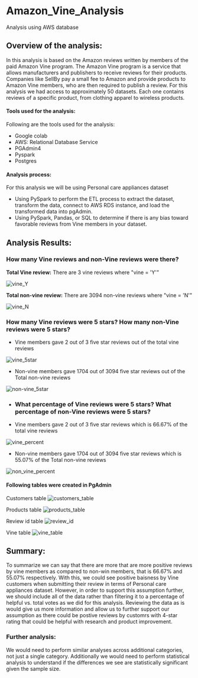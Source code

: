 # Amazon_Vine_Analysis
Analysis using AWS database

## Overview of the analysis:

In this analysis is based on the Amazon reviews written by members of the paid Amazon Vine program. The Amazon Vine program is a service that allows manufacturers and publishers to receive reviews for their products. Companies like SellBy pay a small fee to Amazon and provide products to Amazon Vine members, who are then required to publish a review. For this analysis we had access to approximately 50 datasets. Each one contains reviews of a specific product, from clothing apparel to wireless products. 

#### Tools used for the analysis:
Following are the tools used for the analysis:
- Google colab 
- AWS: Relational Database Service
- PGAdmin4
- Pyspark
- Postgres

#### Analysis process:
For this analysis we will be using Personal care appliances dataset
- Using PySpark to perform the ETL process to extract the dataset, transform the data, connect to AWS RDS instance, and load the transformed data into pgAdmin. 
- Using PySpark, Pandas, or SQL to determine if there is any bias toward favorable reviews from Vine members in your dataset.


## Analysis Results: 

### How many Vine reviews and non-Vine reviews were there?

**Total Vine review:** There are 3 vine reviews where "vine = 'Y'"

![vine_Y](https://user-images.githubusercontent.com/111251560/208995301-c5d196f2-90c4-4374-b564-f40b4dd6fda9.png)

**Total non-vine review:** There are 3094 non-vine reviews where "vine = 'N'"

![vine_N](https://user-images.githubusercontent.com/111251560/208997094-3f43d5eb-7fe2-42c1-b1a6-2229b1a3aa78.png)


### How many Vine reviews were 5 stars? How many non-Vine reviews were 5 stars?
- Vine members gave 2 out of 3 five star reviews out of the total vine reviews

![vine_5star](https://user-images.githubusercontent.com/111251560/209001080-c2ea4589-9b99-4d33-b3ee-2500f29b113e.png)

- Non-vine members gave 1704 out of 3094 five star reviews out of the Total non-vine reviews
 
![non-vine_5star](https://user-images.githubusercontent.com/111251560/209001130-697c9efc-1383-4b82-bd16-41182d5e7733.png)

- ### What percentage of Vine reviews were 5 stars? What percentage of non-Vine reviews were 5 stars?

- Vine members gave 2 out of 3 five star reviews which is 66.67% of the total vine reviews

![vine_percent](https://user-images.githubusercontent.com/111251560/209000571-b6efc8e5-f1f9-4464-b9c5-238e2d8f4e2d.png)

- Non-vine members gave 1704 out of 3094 five star reviews which is 55.07% of the Total non-vine reviews
 
 ![non_vine_percent](https://user-images.githubusercontent.com/111251560/209000597-27894672-8b06-4cef-96d0-43592ce488d1.png)


#### Following tables were created in PgAdmin

Customers table
![customers_table](https://user-images.githubusercontent.com/111251560/209004466-6f55e3a1-02db-4698-be1a-1f190b147483.png)

Products table
![products_table](https://user-images.githubusercontent.com/111251560/209004470-40b87797-fbce-44db-9c93-1af36278e87a.png)

Review id table
![review_id](https://user-images.githubusercontent.com/111251560/209004526-810b885a-5f36-4a32-964e-c524cf5daa53.png)

Vine table
![vine_table](https://user-images.githubusercontent.com/111251560/209004484-63a8f8e0-ed04-4dfe-8e33-c1d58aa0679b.png)



## Summary: 

To summarize we can say that there are more that are more positive reviews by vine members as compared to non-win members, that is 66.67% and 55.07% respectively. With this, we could see positive baisness by Vine customers when submitting their review in terms of Personal care appliances dataset. However, in order to support this assumption further, we should include all of the data rather than filtering it to a percentage of helpful vs. total votes as we did for this analysis. Reviewing the data as is would give us more information and allow us to further support our assumption as there could be postive reviews by customrs with 4-star rating that could be helpful with research and product improvement.
 
### Further analysis:
We would need to perform similar analyses across additional categories, not just a single category. Additionally we would need to perform statistical analysis to understand if the differences we see are statistically significant given the sample size.
